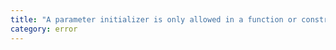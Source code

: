 ```yaml
---
title: "A parameter initializer is only allowed in a function or constructor implementation."
category: error
---
```

